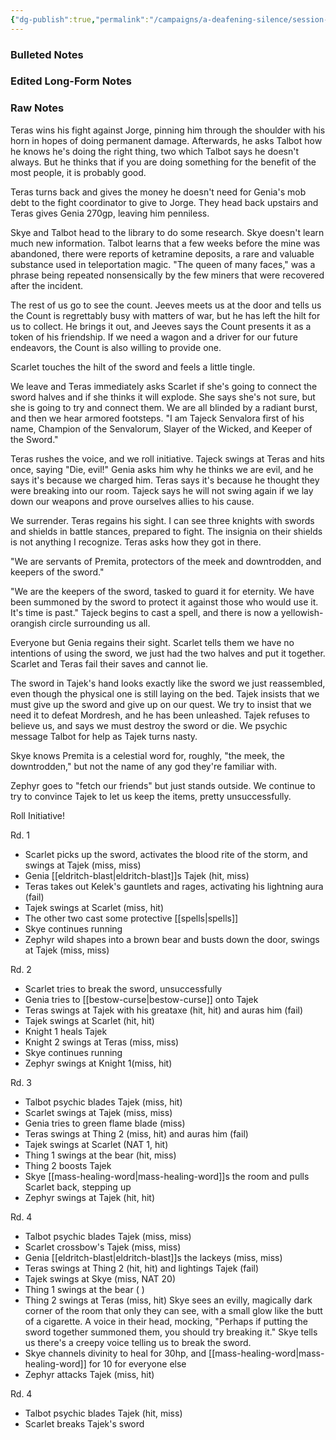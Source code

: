 ```yaml
---
{"dg-publish":true,"permalink":"/campaigns/a-deafening-silence/session-notes/session-40/"}
---
```


### Bulleted Notes

### Edited Long-Form Notes 

### Raw Notes

Teras wins his fight against Jorge, pinning him through the shoulder with his horn in hopes of doing permanent damage. Afterwards, he asks Talbot how he knows he's doing the right thing, two which Talbot says he doesn't always. But he thinks that if you are doing something for the benefit of the most people, it is probably good.

Teras turns back and gives the money he doesn't need for Genia's mob debt to the fight coordinator to give to Jorge. They head back upstairs and Teras gives Genia 270gp, leaving him penniless. 

Skye and Talbot head to the library to do some research. Skye doesn't learn much new information. Talbot learns that a few weeks before the mine was abandoned, there were reports of ketramine deposits, a rare and valuable substance used in teleportation magic. "The queen of many faces," was a phrase being repeated nonsensically by the few miners that were recovered after the incident.

The rest of us go to see the count. Jeeves meets us at the door and tells us the Count is regrettably busy with matters of war, but he has left the hilt for us to collect. He brings it out, and Jeeves says the Count presents it as a token of his friendship. If we need a wagon and a driver for our future endeavors, the Count is also willing to provide one. 

Scarlet touches the hilt of the sword and feels a little tingle.

We leave and Teras immediately asks Scarlet if she's going to connect the sword halves and if she thinks it will explode. She says she's not sure, but she is going to try and connect them. We are all blinded by a radiant burst, and then we hear armored footsteps. "I am Tajeck Senvalora first of his name, Champion of the Senvalorum, Slayer of the Wicked, and Keeper of the Sword."

Teras rushes the voice, and we roll initiative. Tajeck swings at Teras and hits once, saying "Die, evil!" Genia asks him why he thinks we are evil, and he says it's because we charged him. Teras says it's because he thought they were breaking into our room. Tajeck says he will not swing again if we lay down our weapons and prove ourselves allies to his cause. 

We surrender. Teras regains his sight. I can see three knights with swords and shields in battle stances, prepared to fight. The insignia on their shields is not anything I recognize. Teras asks how they got in there.

"We are servants of Premita, protectors of the meek and downtrodden, and keepers of the sword."

"We are the keepers of the sword, tasked to guard it for eternity. We have been summoned by the sword to protect it against those who would use it. It's time is past." Tajeck begins to cast a spell, and there is now a yellowish-orangish circle surrounding us all.

Everyone but Genia regains their sight. Scarlet tells them we have no intentions of using the sword, we just had the two halves and put it together. Scarlet and Teras fail their saves and cannot lie.

The sword in Tajek's hand looks exactly like the sword we just reassembled, even though the physical one is still laying on the bed. Tajek insists that we must give up the sword and give up on our quest. We try to insist that we need it to defeat Mordresh, and he has been unleashed. Tajek refuses to believe us, and says we must destroy the sword or die. We psychic message Talbot for help as Tajek turns nasty.

Skye knows Premita is a celestial word for, roughly, "the meek, the downtrodden," but not the name of any god they're familiar with.

Zephyr goes to "fetch our friends" but just stands outside. We continue to try to convince Tajek to let us keep the items, pretty unsuccessfully.

Roll Initiative!

Rd. 1
- Scarlet picks up the sword, activates the blood rite of the storm, and swings at Tajek (miss, miss)
- Genia [[eldritch-blast\|eldritch-blast]]s Tajek (hit, miss)
- Teras takes out Kelek's gauntlets and rages, activating his lightning aura (fail)
- Tajek swings at Scarlet (miss, hit)
- The other two cast some protective [[spells\|spells]]
- Skye continues running 
- Zephyr wild shapes into a brown bear and busts down the door, swings at Tajek (miss, miss)

Rd. 2
- Scarlet tries to break the sword, unsuccessfully 
- Genia tries to [[bestow-curse\|bestow-curse]] onto Tajek 
- Teras swings at Tajek with his greataxe (hit, hit) and auras him (fail)
- Tajek swings at Scarlet (hit, hit)
- Knight 1 heals Tajek 
- Knight 2 swings at Teras (miss, miss)
- Skye continues running
- Zephyr swings at Knight 1(miss, hit)

Rd. 3
- Talbot psychic blades Tajek (miss, hit)
- Scarlet swings at Tajek (miss, miss)
- Genia tries to green flame blade (miss)
- Teras swings at Thing 2 (miss, hit) and auras him (fail)
- Tajek swings at Scarlet (NAT 1, hit)
- Thing 1 swings at the bear (hit, miss)
- Thing 2 boosts Tajek
- Skye [[mass-healing-word\|mass-healing-word]]s the room and pulls Scarlet back, stepping up 
- Zephyr swings at Tajek (hit, hit)

Rd. 4
- Talbot psychic blades Tajek (miss, miss)
- Scarlet crossbow's Tajek (miss, miss)
- Genia [[eldritch-blast\|eldritch-blast]]s the lackeys (miss, miss)
- Teras swings at Thing 2 (hit, hit) and lightings Tajek (fail)
- Tajek swings at Skye (miss, NAT 20)
- Thing 1 swings at the bear ( )
- Thing 2 swings at Teras (miss, hit)
Skye sees an evilly, magically dark corner of the room that only they can see, with a small glow like the butt of a cigarette. A voice in their head, mocking, "Perhaps if putting the sword together summoned them, you should try breaking it."
Skye tells us there's a creepy voice telling us to break the sword.
- Skye channels divinity to heal for 30hp, and [[mass-healing-word\|mass-healing-word]] for 10 for everyone else
- Zephyr attacks Tajek (miss, hit)

Rd. 4
- Talbot psychic blades Tajek (hit, miss)
- Scarlet breaks Tajek's sword
